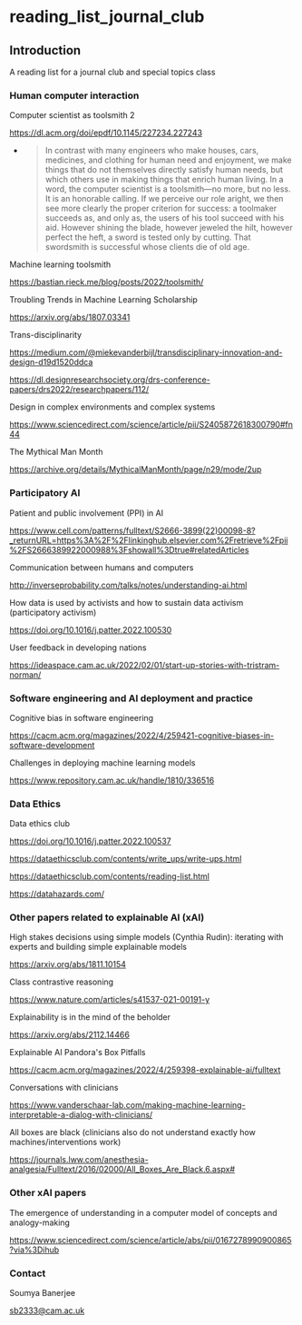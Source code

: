 # reading_list_journal_club

## Introduction

A reading list for a journal club and special topics class

### Human computer interaction

Computer scientist as toolsmith 2

https://dl.acm.org/doi/epdf/10.1145/227234.227243

  * > In contrast with many engineers who make houses, cars, medicines, and clothing for human need and enjoyment, we make    things that do not themselves directly satisfy human needs, but which others use in making things that enrich human living. In a word, the computer scientist is a toolsmith—no more, but no less. It is an honorable calling. If we perceive our role aright, we then see more clearly the proper criterion for success: a toolmaker succeeds as, and only as, the users of his tool succeed with his aid. However shining the blade, however jeweled the hilt, however perfect the heft, a sword is tested only by cutting. That swordsmith is successful whose clients die of old age.


Machine learning toolsmith

https://bastian.rieck.me/blog/posts/2022/toolsmith/

Troubling Trends in Machine Learning Scholarship

https://arxiv.org/abs/1807.03341


Trans-disciplinarity

https://medium.com/@miekevanderbijl/transdisciplinary-innovation-and-design-d19d1520ddca

https://dl.designresearchsociety.org/drs-conference-papers/drs2022/researchpapers/112/


Design in complex environments and complex systems

https://www.sciencedirect.com/science/article/pii/S2405872618300790#fn44


The Mythical Man Month

https://archive.org/details/MythicalManMonth/page/n29/mode/2up


### Participatory AI

Patient and public involvement (PPI) in AI

https://www.cell.com/patterns/fulltext/S2666-3899(22)00098-8?_returnURL=https%3A%2F%2Flinkinghub.elsevier.com%2Fretrieve%2Fpii%2FS2666389922000988%3Fshowall%3Dtrue#relatedArticles


Communication between humans and computers

http://inverseprobability.com/talks/notes/understanding-ai.html

How data is used by activists and how to sustain data activism (participatory activism)

https://doi.org/10.1016/j.patter.2022.100530

User feedback in developing nations

https://ideaspace.cam.ac.uk/2022/02/01/start-up-stories-with-tristram-norman/


### Software engineering and AI deployment and practice

Cognitive bias in software engineering

https://cacm.acm.org/magazines/2022/4/259421-cognitive-biases-in-software-development

Challenges in deploying machine learning models 

https://www.repository.cam.ac.uk/handle/1810/336516


### Data Ethics

Data ethics club

https://doi.org/10.1016/j.patter.2022.100537

https://dataethicsclub.com/contents/write_ups/write-ups.html

https://dataethicsclub.com/contents/reading-list.html

https://datahazards.com/


### Other papers related to explainable AI (xAI)

High stakes decisions using simple models (Cynthia Rudin): iterating with experts and building simple explainable models

https://arxiv.org/abs/1811.10154

Class contrastive reasoning

https://www.nature.com/articles/s41537-021-00191-y

Explainability is in the mind of the beholder

https://arxiv.org/abs/2112.14466

Explainable AI Pandora's Box Pitfalls

https://cacm.acm.org/magazines/2022/4/259398-explainable-ai/fulltext


Conversations with clinicians

https://www.vanderschaar-lab.com/making-machine-learning-interpretable-a-dialog-with-clinicians/

All boxes are black (clinicians also do not understand exactly how machines/interventions work)

https://journals.lww.com/anesthesia-analgesia/Fulltext/2016/02000/All_Boxes_Are_Black.6.aspx#


### Other xAI papers

The emergence of understanding in a computer model of concepts and analogy-making

https://www.sciencedirect.com/science/article/abs/pii/0167278990900865?via%3Dihub

### Contact

Soumya Banerjee

sb2333@cam.ac.uk

